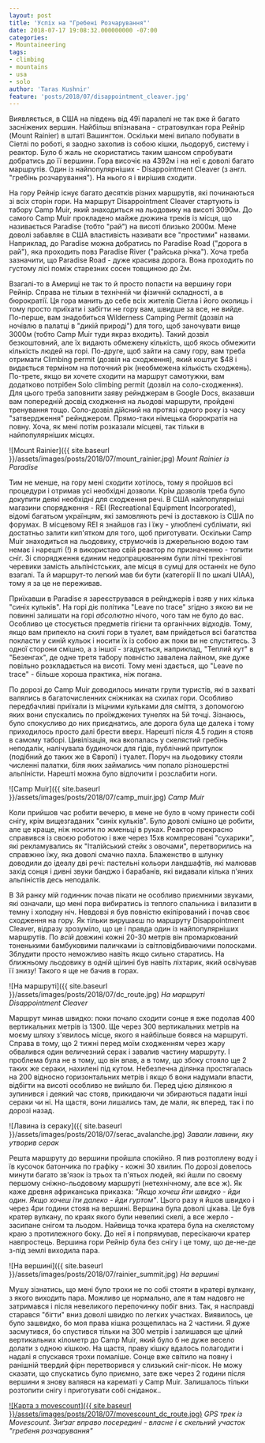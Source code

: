 ```yaml
---
layout: post
title: 'Успіх на "Гребені Розчарування"'
date: 2018-07-17 19:08:32.000000000 -07:00
categories:
- Mountaineering
tags:
- climbing
- mountains
- usa
- solo
author: 'Taras Kushnir'
feature: 'posts/2018/07/disappointment_cleaver.jpg'
---
```


Виявляється, в США на південь від 49ї паралелі не так вже й багато засніжених вершин. Найбільш впізнавана - стратовулкан гора Рейнір (Mount Rainier) в штаті Вашингтон. Оскільки мені випало побувати в Сіетлі по роботі, я заодно захопив із собою кішки, льодоруб, систему і реактор. Було б жаль не скористатись таким шансом спробувати добратись до її вершини. Гора височіє на 4392м і на неї є доволі багато маршрутів. Один із найпопулярніших - Disappointment Cleaver (з англ. "гребінь розчарування"). На нього я і вирішив сходити.

<!--more-->

На гору Рейнір існує багато десятків різних маршрутів, які починаються зі всіх сторін гори. На маршрут Disappointment Cleaver стартують із табору Camp Muir, який знаходиться на льодовику на висоті 3090м. До самого Camp Muir прокладено майже дюжина треків із місця, що називається Paradise (тобто "рай") на висоті близько 2000м. Мене доволі забавляє в США властивість називати все "простими" назвами. Наприклад, до Paradise можна добратись по Paradise Road ("дорога в рай"), яка проходить повз Paradise River ("райська річка"). Хоча треба зазначити, що Paradise Road - дуже красива дорога. Вона проходить по густому лісі поміж старезних сосен товщиною до 2м.

Взагалі-то в Америці не так то й просто попасти на вершину гори Рейнір. Справа не тільки в технічній чи фізичній складності, а в бюрократії. Ця гора манить до себе всіх жителів Сіетла і його околиць і тому просто приїхати і забігти не гору вам, швидше за все, не вийде. По-перше, вам знадобиться Wilderness Camping Permit (дозвіл на ночівлю в палатці в "дикій природі") для того, щоб заночувати вище 3000м (тобто Camp Muir туди якраз входить). Такий дозвіл безкоштовний, але їх видають обмежену кількість, щоб якось обмежити кількість людей на горі. По-друге, щоб зайти на саму гору, вам треба отримати Climbing permit (дозвіл на сходження), який коштує $48 і видається терміном на поточний рік (необмежена кількість сходжень). По-третє, якщо ви хочете сходити на маршрут самотужки, вам додатково потрібен Solo climbing permit (дозвіл на соло-сходження). Для цього треба заповнити заяву рейнджерам в Google Docs, вказавши вам попередній досвід сходження на льодові маршрути, пройдені тренування тощо. Соло-дозвіл дійсний на протязі одного року із часу "затвердження" рейнджером. Прямо-таки німецька бюрократія на повну. Хоча, як мені потім розказали місцеві, так тільки в найпопулярніших місцях.

![Mount Rainier]({{ site.baseurl }}/assets/images/posts/2018/07/mount_rainier.jpg)
*Mount Rainier із Paradise*

Тим не менше, на гору мені сходити хотілось, тому я пройшов всі процедури і отримав усі необхідні дозволи. Крім дозволів треба було докупити деякі необхідні для сходження речі. В США найпопулярніші магазини спорядження - REI (Recreational Equipment Incorporated), відомі багатьом українцям, які замовляють речі із доставкою із США по форумах. В місцевому REI я знайшов газ і їжу - улюблені сублімати, які достатньо залити кип'ятком для того, щоб приготувати. Оскільки Camp Muir знаходиться на льодовику, струмочків із джерельною водою там немає і нарешті (!) я використаю свій реактор по призначенню - топити сніг. Зі спорядження єдиним недопрацюванням були літні трекінгові черевики замість альпіністських, але місця в сумці для останніх не було взагалі. Та й маршрут-то легкий мав би бути (категорії II по шкалі UIAA), тому я за це не переживав.

Приїхавши в Paradise я зареєструвався в рейнджерів і взяв у них кілька "синіх кульків". На горі діє політика "Leave no trace" згідно з якою ви не повинні залишати на горі _абсолютно_ нічого, чого там не було до вас. Особливо це стосується предметів гігієни та органічних відходів. Тому, якщо вам припекло на схилі гори в туалет, вам прийдеться всі багатства покласти у синій кульок і носити їх із собою аж поки ви не спуститесь. З одної сторони смішно, а з іншої - згадується, наприклад, "Теплий кут" в "Безенгах", де одне третя табору повністю завалена лайном, яке дуже повільно розкладається на висоті. Тому мені здається, що "Leave no trace" - більше хороша практика, ніж погана.

По дорозі до Camp Muir доводилось минати групи туристів, які в захваті валялись в багаточисленних сніжниках на схилах гори. Особливо передбачливі приїхали із міцними кульками для сміття, з допомогою яких вони спускались по проїжджених тунелях на 5й точці. Зізнаюсь, було спокусливо до них приєднатись, але дорога була ще далека і тому приходилось просто далі брести вверх. Нарешті після 4.5 годин я стояв в самому таборі. Цивілізація, яка вкопалась у скелястий гребінь неподалік, налічувала будиночок для гідів, публічний притулок (подібний до таких же в Європі) і туалет. Поруч на льодовику стояли численні палатки, біля яких займались чим попало різношерстні альпіністи. Нарешті можна було відпочити і розслабити ноги.

![Camp Muir]({{ site.baseurl }}/assets/images/posts/2018/07/camp_muir.jpg)
*Camp Muir*

Коли прийшов час робити вечерю, в мене не було в чому принести собі снігу, крім вищезгаданих "синіх кульків". Було доволі смішно це робити, але це краще, ніж носити по жменьці в руках. Реактор прекрасно справився із своєю роботою і вже через 15хв компресовані "сухарики", які рекламувались як "Італійський стейк з овочами", перетворились на справжню їжу, яка доволі смачно пахла. Блаженство в шлунку доводили до ідеалу дві речі: пастельні кольори ландшафтів, які малював захід сонця і дивні звуки банджо і барабанів, які видавали кілька п'яних альпіністів десь неподалік.

В 3й ранку мій годинник почав пікати не особливо приємними звуками, які означали, що мені пора вибиратись із теплого спальника і вилазити в темну і холодну ніч. Невдовзі я був повністю екіпірований і почав своє сходження на гору. Як тільки вирушаєш по маршруту Disappointment Cleaver, відразу зрозуміло, що це і правда один із найпопулярніших маршрутів. По _всій_ довжині кожні 20-30 метрів він промаркований тоненькими бамбуковими паличками із світловідбиваючими полосками. Зблудити просто неможливо навіть якщо сильно старатись. На ближньому льодовику в одній щілині був навіть ліхтарик, який освічував її знизу! Такого я ще не бачив в горах.

![На маршруті]({{ site.baseurl }}/assets/images/posts/2018/07/dc_route.jpg)
*На маршруті Disappointment Cleaver*

Маршрут минав швидко: поки почало сходити сонце я вже подолав 400 вертикальних метрів із 1300. Ще через 300 вертикальних метрів на моєму шляху з'явилось місце, якого я найбільше боявся на маршруті. Справа в тому, що 2 тижні перед моїм сходженням через жару обвалився один величезний серак і завалив частину маршруту. І проблема була не в тому, що він впав, а в тому, що збоку стояло ще 2 таких же сераки, нахилені під кутом. Небезпечна ділянка простягалась на 200 відносно горизонтальних метрів і якщо б вони надумали впасти, відбігти на висоті особливо не вийшло би. Перед цією ділянкою я зупинився і деякий час стояв, прикидаючи чи збираються падати інші сераки чи ні. На щастя, вони лишались там, де мали, як вперед, так і по дорозі назад.

![Лавина із сераку]({{ site.baseurl }}/assets/images/posts/2018/07/serac_avalanche.jpg)
*Завали лавини, яку утворив серак*

Решта маршруту до вершини пройшла спокійно. Я пив розтоплену воду і їв кусочок батончика по графіку - кожні 30 хвилин. По дорозі довелось минути багато зв'язок із трьох та п'ятьох людей, які йшли по своєму першому сніжно-льодовому маршруті (нетехнічному, але все ж). Як каже древня африканська приказка: _"Якщо хочеш йти швидко - йди один. Якщо хочеш іти далеко - йди гуртом"_. Цього разу я йшов швидко і через 4ри години стояв на вершині. Вершина була доволі цікава. Це був кратер вулкану, по краях якого були невеликі скелі, а все жерло - засипане снігом та льодом. Найвища точка кратера була на скелястому краю з протилежного боку. До неї я і попрямував, пересікаючи кратер навпростець. Вершина гори Рейнір була без снігу і це тому, що де-не-де з-під землі виходила пара.

![На вершині]({{ site.baseurl }}/assets/images/posts/2018/07/rainier_summit.jpg)
*На вершині*

Мушу зізнатись, що мені було трохи не по собі стояти в кратері вулкану, з якого виходить пара. Можливо це нормально, але я там надовго не затримався і після невеликого перепочинку побіг вниз. Так, я насправді старався "бігти" вниз доволі швидко по легких участках. Виявилось, це було зашвидко, бо моя права кішка розщепилась на 2 частини. Я дуже засмутився, бо спустився тільки на 300 метрів і залишався ще цілий вертикальних кілометр до Camp Muir, який було б не дуже весело долати з одною кішкою. На щастя, праву кішку вдалось полагодити і надалі я спускався трохи помаліше. Сонце вже світило на повну і ранішній твердий фірн перетворився у слизький сніг-пісок. Не можу сказати, що спускатись було приємно, зате вже через 2 години після вершини я знову валявся на карематі у Camp Muir. Залишалось тільки розтопити снігу і приготувати собі сніданок..

[![Карта з movescount]({{ site.baseurl }}/assets/images/posts/2018/07/movescount_dc_route.jpg)](http://www.movescount.com/moves/move229981384)
*GPS трек із Movescount. Зиґзаг вправо посередині - власне і є скельний участок "гребеня розчарування"*
